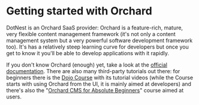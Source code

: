 # Getting started with Orchard



DotNest is an Orchard SaaS provider: Orchard is a feature-rich, mature,  very flexible content management framework (it's not only a content management system but a very powerful software development framework too). It's has a relatively steep learning curve for developers but once you get to know it you'll be able to develop applications with it rapidly.

If you don't know Orchard (enough) yet, take a look at the [official documentation](http://docs.orchardproject.net/). There are also many third-party tutorials out there: for beginners there is the [Dojo Course](http://orcharddojo.net/orchard-training/online-courses/dojo-course) with its tutorial videos (while the Course starts with using Orchard from the UI, it is mainly aimed at developers) and there's also the "[Orchard CMS for Absolute Beginners](https://www.udemy.com/orchard-cms-for-absolute-beginners/)" course aimed at users.